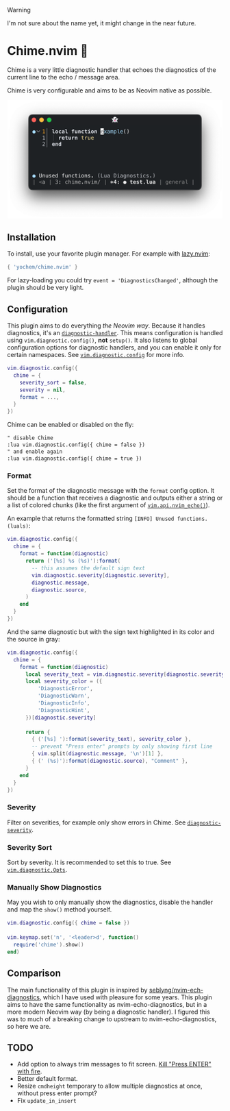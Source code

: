 > [!WARNING]
> I'm not sure about the name yet, it might change in the near future.

# Chime.nvim 🚦

Chime is a very little diagnostic handler that echoes the diagnostics of the
current line to the echo / message area.

Chime is very configurable and aims to be as Neovim native as possible.

![Example of Chime](screenshot.png)

## Installation

To install, use your favorite plugin manager. For example with
[lazy.nvim](https://github.com/folke/lazy.nvim):

```lua
{ 'yochem/chime.nvim' }
```

For lazy-loading you could try `event = 'DiagnosticsChanged'`, although the
plugin should be very light.

## Configuration

This plugin aims to do everything _the Neovim way_. Because it handles
diagnostics, it's an
[`diagnostic-handler`](https://neovim.io/doc/user/diagnostic.html#_handlers).
This means configuration is handled using `vim.diagnostic.config()`, **not**
`setup()`. It also listens to global configuration options for diagnostic
handlers, and you can enable it only for certain namespaces. See
[`vim.diagnostic.config`](https://neovim.io/doc/user/diagnostic.html#vim.diagnostic.config())
for more info.

```lua
vim.diagnostic.config({
  chime = {
    severity_sort = false,
    severity = nil,
    format = ...,
  }
})
```

Chime can be enabled or disabled on the fly:

```vim
" disable Chime
:lua vim.diagnostic.config({ chime = false })
" and enable again
:lua vim.diagnostic.config({ chime = true })
```

### Format

Set the format of the diagnostic message with the `format` config option. It
should be a function that receives a diagnostic and outputs either a string or
a list of colored chunks (like the first argument of
[`vim.api.nvim_echo()`](https://neovim.io/doc/user/api.html#nvim_echo())).

An example that returns the formatted string `[INFO] Unused functions. (luals)`:

```lua
vim.diagnostic.config({
  chime = {
    format = function(diagnostic)
      return ('[%s] %s (%s)'):format(
        -- this assumes the default sign text
        vim.diagnostic.severity[diagnostic.severity],
        diagnostic.message,
        diagnostic.source,
      )
    end
  }
})
```

And the same diagnostic but with the sign text highlighted in its color and the
source in gray:

```lua
vim.diagnostic.config({
  chime = {
    format = function(diagnostic)
      local severity_text = vim.diagnostic.severity[diagnostic.severity]
      local severity_color = ({
          'DiagnosticError',
          'DiagnosticWarn',
          'DiagnosticInfo',
          'DiagnosticHint',
      })[diagnostic.severity]

      return {
        { ('[%s] '):format(severity_text), severity_color },
        -- prevent "Press enter" prompts by only showing first line
        { vim.split(diagnostic.message, '\n')[1] },
        { (' (%s)'):format(diagnostic.source), "Comment" },
      }
    end
  }
})
```

### Severity

Filter on severities, for example only show errors in Chime. See
[`diagnostic-severity`](https://neovim.io/doc/user/diagnostic.html#diagnostic-severity).

### Severity Sort

Sort by severity. It is recommended to set this to true. See
[`vim.diagnostic.Opts`](https://neovim.io/doc/user/diagnostic.html#vim.diagnostic.Opts).

### Manually Show Diagnostics

May you wish to only manually show the diagnostics, disable the handler and map
the `show()` method yourself.

```lua
vim.diagnostic.config({ chime = false })

vim.keymap.set('n', '<leader>d', function()
  require('chime').show()
end)
```

## Comparison

The main functionality of this plugin is inspired by
[seblyng/nvim-ech-diagnostics](https://github.com/seblyng/nvim-echo-diagnostics),
which I have used with pleasure for some years. This plugin aims to have the
same functionality as nvim-echo-diagnostics, but in a more modern Neovim way
(by being a diagnostic handler). I figured this was to much of a breaking
change to upstream to nvim-echo-diagnostics, so here we are.

## TODO

- Add option to always trim messages to fit screen. [Kill "Press ENTER" with
  fire](https://github.com/neovim/neovim/issues/22478).
- Better default format.
- Resize `cmdheight` temporary to allow multiple diagnostics at once, without
  press enter prompt?
- Fix `update_in_insert`
